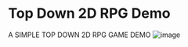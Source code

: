 # Top Down 2D RPG Demo
A SIMPLE TOP DOWN 2D RPG GAME DEMO
![image](https://user-images.githubusercontent.com/60242731/157788728-391a4dba-f566-4ddd-ad94-e18cab4028e1.png)
